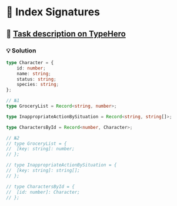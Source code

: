 # 📝 Index Signatures

## 🔗 [Task description on TypeHero](https://typehero.dev/challenge/index-signatures)

### 💡 Solution

```typescript
type Character = {
	id: number;
	name: string;
	status: string;
	species: string;
};

// №1
type GroceryList = Record<string, number>;

type InappropriateActionBySituation = Record<string, string[]>;

type CharactersById = Record<number, Character>;

// №2
// type GroceryList = {
// 	[key: string]: number;
// };

// type InappropriateActionBySituation = {
// 	[key: string]: string[];
// };

// type CharactersById = {
// 	[id: number]: Character;
// };
```
